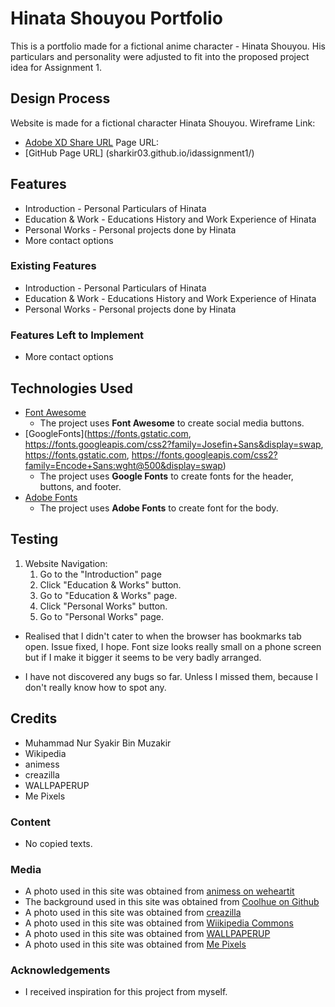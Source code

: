 # Hinata Shouyou Portfolio

This is a portfolio made for a fictional anime character - Hinata Shouyou. His particulars and personality were adjusted to fit into the proposed project idea for Assignment 1.
## Design Process
 
Website is made for a fictional character Hinata Shouyou.
Wireframe Link:
- [Adobe XD Share URL](https://xd.adobe.com/view/0db824d2-6211-46e1-b163-0dd5f1206b8e-58eb/)
Page URL:
- [GitHub Page URL] (sharkir03.github.io/idassignment1/)

## Features

- Introduction - Personal Particulars of Hinata
- Education & Work - Educations History and Work Experience of Hinata
- Personal Works - Personal projects done by Hinata
- More contact options
 
### Existing Features
- Introduction - Personal Particulars of Hinata
- Education & Work - Educations History and Work Experience of Hinata
- Personal Works - Personal projects done by Hinata
### Features Left to Implement
- More contact options

## Technologies Used

- [Font Awesome](https://cdnjs.cloudflare.com/ajax/libs/font-awesome/4.7.0/css/font-awesome.min.css)
    - The project uses **Font Awesome** to create social media buttons.
- [GoogleFonts](https://fonts.gstatic.com, https://fonts.googleapis.com/css2?family=Josefin+Sans&display=swap, https://fonts.gstatic.com, https://fonts.googleapis.com/css2?family=Encode+Sans:wght@500&display=swap)
    - The project uses **Google Fonts** to create fonts for the header, buttons, and footer.
- [Adobe Fonts](https://use.typekit.net/xdd7oep.css)
    - The project uses **Adobe Fonts** to create font for the body.

## Testing
1. Website Navigation:
    1. Go to the "Introduction" page
    2. Click "Education & Works" button.
    3. Go to "Education & Works" page.
    4. Click "Personal Works" button.
    5. Go to "Personal Works" page.

- Realised that I didn't cater to when the browser has bookmarks tab open. Issue fixed, I hope. Font size looks really small on a phone screen but if I make it bigger it seems to be very badly arranged. 

- I have not discovered any bugs so far. Unless I missed them, because I don't really know how to spot any.
## Credits
- Muhammad Nur Syakir Bin Muzakir
- Wikipedia
- animess
- creazilla
- WALLPAPERUP
- Me Pixels
### Content
- No copied texts.

### Media
- A photo used in this site was obtained from [animess on weheartit](https://weheartit.com/entry/163728038)
- The background used in this site was obtained from [Coolhue on Github](https://webkul.github.io/coolhue/)
- A photo used in this site was obtained from [creazilla](https://creazilla.com/nodes/64310-low-poly-man-3d-model)
- A photo used in this site was obtained from [Wiikipedia Commons](https://commons.wikimedia.org/wiki/File:3D_model_of_Excalibur_Morgan_(Fate_stay_night)_2019-11-12.png)
- A photo used in this site was obtained from [WALLPAPERUP](https://www.wallpaperup.com/1048473/Sword_Art_Online_(62).html)
- A photo used in this site was obtained from [Me Pixels](https://www.mepixels.com/photo/anime-gamer-girl-793)
### Acknowledgements

- I received inspiration for this project from myself.
